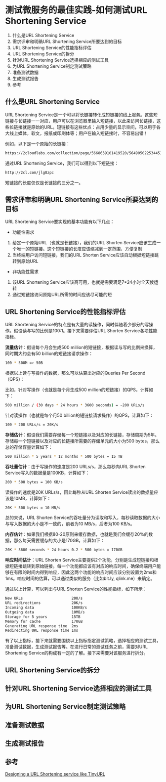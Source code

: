 # 测试微服务的最佳实践-如何测试URL Shortening Service

1. 什么是URL Shortening Service
2. 需求评审和明确URL Shortening Service所要达到的目标
3. URL Shortening Service的性能指标评估
4. URL Shortening Service的拆分
5. 针对URL Shortening Service选择相应的测试工具
6. 为URL Shortening Service制定测试策略
7. 准备测试数据
8. 生成测试报告
9. 参考

## 什么是URL Shortening Service

URL Shortening Service是一个可以将长链接转化成短链接的线上服务。这些短链接与长链接一一对应，用户可以在浏览器里输入短链接，以此来访问长链接，这些长链接就是原始的URL。短链接有这些优点：占用少量的显示空间，可以用于各大线上媒体，软文，报纸或印刷体等；用户在输入短链接时，不容易出错！

例如，以下是一个原始的长链接：

```bash
https://2cloudlabs.com/collection/page/5668639101419520/5649050225344512/5668600916475904/
```

通过URL Shortening Service，我们可以得到以下短链接：

```bash
http://2cl.com/jlg8zpc
```

短链接的长度仅仅是长链接的三分之一。

## 需求评审和明确URL Shortening Service所要达到的目标

URL Shortening Service要实现的基本功能有以下几点：

* 功能性需求

1. 给定一个原始URL（也就是长链接），我们的URL Shorten Service应该生成一个唯一的短链接。这个短链接的长度应该缩减到一定范围，方便复制
2. 当终端用户访问短链接，我们的URL Shorten Service应该自动根据短链接跳转到原始URL

* 非功能性需求

1. 该URL Shortening Service应该高可用，也就是需要满足7*24小时全天候运转
2. 通过短链接访问原始URL所需的时间应该尽可能的短

## URL Shortening Service的性能指标评估

URL Shortening Service的特点是有大量的读操作，同时伴随着少部分的写操作。假设读与写的比例是100:1。接下来需要评估URL Shorten Service各项性能指标。

**流量估计**：假设每个月会生成500 million的短链接，根据读与写的比例来换算，同时期大约会有50 billion的短链接请求操作：

```bash
100 * 500M => 50B
```

根据以上读与写操作的数据，那么可以估算出对应的Queries Per Second（QPS）：

比如，针对写操作（也就是每个月生成500 million的短链接）的QPS，计算如下：

```bash
500 million / (30 days * 24 hours * 3600 seconds) = ~200 URLs/s
```

针对读操作（也就是每个月50 billion的短链接请求操作）的QPS，计算如下：

```bash
100 * 200 URLs/s = 20K/s
```

**存储估计**：假设我们需要存储每一个短链接以及对应的长链接，存储周期为5年。存储每一个短链接以及对应的长链接所需要的存储单元的大小为500 bytes，那么总的存储容量计算如下：

```bash
500 million * 5 years * 12 months * 500 bytes = 15 TB
```

**吞吐量估计**：由于写操作的速度是200 URLs/s，那么每秒向URL Shorten Service写入的数据量是100KB，计算如下：

```bash
200 * 500 bytes = 100 KB/s
```

读操作的速度是20K URLs/s，因此每秒从URL Shorten Service读出的数据量应该是10MB，计算如下：

```bash
20K * 500 bytes = 10 MB/s
```

总的来说，URL Shorten Service的吞吐量分为读取和写入，每秒读取数据的大小与写入数据的大小是不一致的，前者为10 MB/s，后者为100 KB/s。

**内存估计**：如果我们根据80-20原则来缓存数据，也就是我们会缓存20%的数据，那么每天需要缓存的大小是170GB，计算如下：

```bash
20K * 3600 seconds * 24 hours 0.2 * 500 bytes = 170GB
```

**响应时间估计**：URL Shorten Service主要提供2个功能，分别是生成短链接和根据短链接跳转到原始链接。每一个功能都应该有对应的响应时间，确保终端用户能够在有限的时间内得到响应，因此这两个功能的响应时间应该分别设置为2ms和1ms。响应时间的估算，可以通过类似的服务（比如bit.ly, qlink.me）来确定。

通过以上计算，可以列出与URL Shorten Service的性能指标，如下所示：

```bash
New URLs	                  200/s
URL redirections	          20K/s
Incoming data	              100KB/s
Outgoing data	              10MB/s
Storage for 5 years	          15TB
Memory for cache	          170GB
Generating URL response time  2ms
Redirecting URL response time 1ms
```

有了以上指标，接下来就需要围绕以上指标指定测试策略，选择相应的测试工具，准备测试数据，生成测试报告等。在进行日常的测试任务之前，需要对URL Shortening Service的构成有一定的了解。接下来需要对该服务进行拆分。

## URL Shortening Service的拆分
## 针对URL Shortening Service选择相应的测试工具
## 为URL Shortening Service制定测试策略
## 准备测试数据
## 生成测试报告

## 参考

[Designing a URL Shortening service like TinyURL](https://www.educative.io/courses/grokking-the-system-design-interview/m2ygV4E81AR)